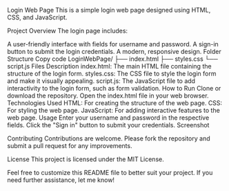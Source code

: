 Login Web Page
This is a simple login web page designed using HTML, CSS, and JavaScript.

Project Overview
The login page includes:

A user-friendly interface with fields for username and password.
A sign-in button to submit the login credentials.
A modern, responsive design.
Folder Structure
Copy code
LoginWebPage/
├── index.html
├── styles.css
└── script.js
Files Description
index.html: The main HTML file containing the structure of the login form.
styles.css: The CSS file to style the login form and make it visually appealing.
script.js: The JavaScript file to add interactivity to the login form, such as form validation.
How to Run
Clone or download the repository.
Open the index.html file in your web browser.
Technologies Used
HTML: For creating the structure of the web page.
CSS: For styling the web page.
JavaScript: For adding interactive features to the web page.
Usage
Enter your username and password in the respective fields.
Click the "Sign in" button to submit your credentials.
Screenshot

Contributing
Contributions are welcome. Please fork the repository and submit a pull request for any improvements.

License
This project is licensed under the MIT License.

Feel free to customize this README file to better suit your project. If you need further assistance, let me know!
